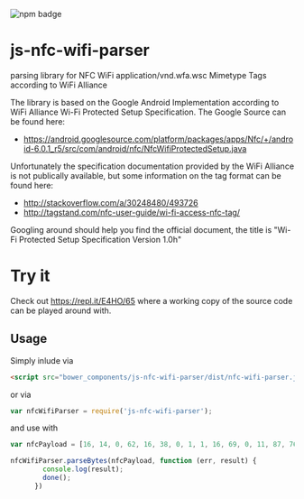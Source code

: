 ![npm badge](https://nodei.co/npm/js-nfc-wifi-parser.png)

# js-nfc-wifi-parser
parsing library for NFC WiFi application/vnd.wfa.wsc Mimetype Tags according to WiFi Alliance

The library is based on the Google Android Implementation according to WiFi Alliance Wi-Fi Protected Setup Specification.
The Google Source can be found here: 
* https://android.googlesource.com/platform/packages/apps/Nfc/+/android-6.0.1_r5/src/com/android/nfc/NfcWifiProtectedSetup.java

Unfortunately the specification documentation provided by the WiFi Alliance is not publically available, but some information on the tag format can be found here:

* http://stackoverflow.com/a/30248480/493726
* http://tagstand.com/nfc-user-guide/wi-fi-access-nfc-tag/

Googling around should help you find the official document, the title is "Wi-Fi Protected Setup Specification Version 1.0h"

# Try it

Check out https://repl.it/E4HO/65 where a working copy of the source code can be played around with.

## Usage
Simply inlude via

```html
<script src="bower_components/js-nfc-wifi-parser/dist/nfc-wifi-parser.js"></script>
```

or via

```javascript
var nfcWifiParser = require('js-nfc-wifi-parser');
```

and use with

```javascript
var nfcPayload = [16, 14, 0, 62, 16, 38, 0, 1, 1, 16, 69, 0, 11, 87, 76, 65, 78, 45, 56, 50, 67, 81, 90, 54, 16, 3, 0, 2, 0, 34, 16, 15, 0, 2, 0, 12, 16, 39, 0, 16, 52, 57, 53, 54, 52, 52, 53, 54, 56, 48, 51, 57, 48, 50, 54, 51, 16, 32, 0, 6, -1, -1, -1, -1, -1, -1];

nfcWifiParser.parseBytes(nfcPayload, function (err, result) {
        console.log(result);
        done();
      })
```
